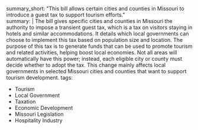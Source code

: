 summary_short: "This bill allows certain cities and counties in Missouri to introduce a guest tax to support tourism efforts."  
summary: |
  The bill gives specific cities and counties in Missouri the authority to impose a transient guest tax, which is a tax on visitors staying in hotels and similar accommodations. It details which local governments can choose to implement this tax based on population size and location. The purpose of this tax is to generate funds that can be used to promote tourism and related activities, helping boost local economies. Not all areas will automatically have this power; instead, each eligible city or county must decide whether to adopt the tax. This change mainly affects local governments in selected Missouri cities and counties that want to support tourism development.
tags:
  - Tourism
  - Local Government
  - Taxation
  - Economic Development
  - Missouri Legislation
  - Hospitality Industry
